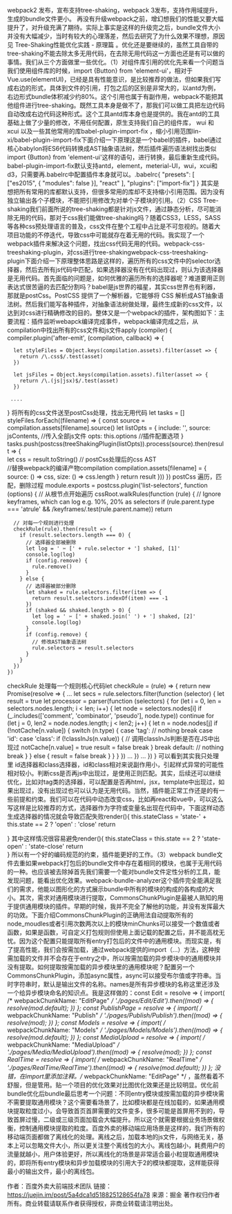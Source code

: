 webpack2 发布，宣布支持tree-shaking，webpack 3发布，支持作用域提升，生成的bundle文件更小。 再没有升级webpack之前，增幻想我们的性能又要大幅提升了，对升级充满了期待。实际上事实是这样的升级完之后，bundle文件大小并没有大幅减少，当时有较大的心理落差，然后去研究了为什么效果不理想，原因见 Tree-Shaking性能优化实践 - 原理篇 。优化还是要继续的，虽然工具自带的tree-shaking不能去除太多无用代码，在去除无用代码这一方面也还是有可以做的事情。我们从三个方面做里一些优化。（1）对组件库引用的优化先来看一个问题当我们使用组件库的时候，import {Button} from 'element-ui'，相对于Vue.use(elementUI)，已经是具有性能意识，是比较推荐的做法，但如果我们写成右边的形式，具体到文件的引用，打包之后的区别是非常大的，以antd为例，右边形式bundle体积减少约80%。这个引用也属于有副作用，webpack不能把其他组件进行tree-shaking。既然工具本身是做不了，那我们可以做工具把左边代码自动改成右边代码这种形式。这个工具antd库本身也是提供的。我在antd的工具基础上做了少量的修改，不用任何配置，原生支持我们自己的组件库， wui 和 xcui 以及一些其他常用的库babel-plugin-import-fix ，缩小引用范围lin-xi/babel-plugin-import-fix下面介绍一下原理这是一个babel的插件，babel通过核心babylon将ES6代码转换成AST抽象语法树，然后插件遍历语法树找出类似import {Button} from 'element-ui'这样的语句，进行转换，最后重新生成代码。babel-plugin-import-fix默认支持antd，element，meterial-UI，wui，xcui和d3，只需要再.babelrc中配置插件本身就可以。.babelrc{
  "presets": [
    ["es2015", { "modules": false }], "react"
  ],
  "plugins": ["import-fix"]
}
其实是想把所有常用的库都默认支持，但很多常用的库却不支持缩小引用范围。因为没有独立输出各个子模块，不能把引用修改为对单个子模块的引用。（2）CSS Tree-shaking我们前面所说的tree-shaking都是针对js文件，通过静态分析，尽可能消除无用的代码，那对于css我们能做tree-shaking吗？随着CSS3，LESS，SASS等各种css预处理语言的普及，css文件在整个工程中占比是不可忽视的。随着大项目功能的不停迭代，导致css中可能就存在着无用的代码。我实现了一个webpack插件来解决这个问题，找出css代码无用的代码。webpack-css-treeshaking-plugin，对css进行tree-shakingwebpack-css-treeshaking-plugin下面介绍一下原理整体思路是这样的，遍历所有的css文件中的selector选择器，然后去所有js代码中匹配，如果选择器没有在代码出现过，则认为该选择器是无用代码。首先面临的问题是，如何优雅的遍历所有的选择器呢？难道要用正则表达式很苦逼的去匹配分割吗？babel是js世界的福星，其实css世界也有利器，那就是postCss。PostCSS 提供了一个解析器，它能够将 CSS 解析成AST抽象语法树。然后我们能写各种插件，对抽象语法树做处理，最终生成新的css文件，以达到对css进行精确修改的目的。整体又是一个webpack的插件，架构图如下：主要流程：插件监听webapck编译完成事件，webpack编译完成之后，从compilation中找出所有的css文件和js文件apply (compiler) {
    compiler.plugin('after-emit', (compilation, callback) => {

      let styleFiles = Object.keys(compilation.assets).filter(asset => {
        return /\.css$/.test(asset)
      })

      let jsFiles = Object.keys(compilation.assets).filter(asset => {
        return /\.(js|jsx)$/.test(asset)
      })

     ....
}
将所有的css文件送至postCss处理，找出无用代码   let tasks = []
    styleFiles.forEach((filename) => {
        const source = compilation.assets[filename].source()
        let listOpts = {
          include: '',
          source: jsContents,  //传入全部js文件
          opts: this.options   //插件配置选项
        }
        tasks.push(postcss(treeShakingPlugin(listOpts)).process(source).then(result => {       
          let css = result.toString()  // postCss处理后的css AST  
          //替换webpack的编译产物compilation
          compilation.assets[filename] = {
            source: () => css,
            size: () => css.length
          }
          return result
        }))
    })
postCss 遍历，匹配，删除过程 module.exports = postcss.plugin('list-selectors', function (options) {
    // 从根节点开始遍历
    cssRoot.walkRules(function (rule) {
      // Ignore keyframes, which can log e.g. 10%, 20% as selectors
      if (rule.parent.type === 'atrule' && /keyframes/.test(rule.parent.name)) return
      
      // 对每一个规则进行处理
      checkRule(rule).then(result => {
        if (result.selectors.length === 0) {
          // 选择器全部被删除
          let log = ' ✂️ [' + rule.selector + '] shaked, [1]'
          console.log(log)
          if (config.remove) {
            rule.remove()
          }
        } else {
          // 选择器被部分删除
          let shaked = rule.selectors.filter(item => {
            return result.selectors.indexOf(item) === -1
          })
          if (shaked && shaked.length > 0) {
            let log = ' ✂️ [' + shaked.join(' ') + '] shaked, [2]'
            console.log(log)
          }
          if (config.remove) {
            // 修改AST抽象语法树
            rule.selectors = result.selectors
          }
        }
      })
    })
checkRule 处理每一个规则核心代码let checkRule = (rule) => {
      return new Promise(resolve => {
        ...
        let secs = rule.selectors.filter(function (selector) {
          let result = true
          let processor = parser(function (selectors) {
            for (let i = 0, len = selectors.nodes.length; i < len; i++) {
              let node = selectors.nodes[i]
              if (_.includes(['comment', 'combinator', 'pseudo'], node.type)) continue
              for (let j = 0, len2 = node.nodes.length; j < len2; j++) {
                let n = node.nodes[j]
                if (!notCache[n.value]) {
                  switch (n.type) {
                    case 'tag':
                      // nothing
                      break
                    case 'id':
                    case 'class':
                      if (!classInJs(n.value)) {
                        // 调用classInJs判断是否在JS中出现过
                        notCache[n.value] = true
                        result = false
                        break
                      }
                      break
                    default:
                      // nothing
                      break
                  }
                } else {
                  result = false
                  break
                }
              }
            }
          })
          ...
        })
        ...
      })
    }
可以看到其实我只处理里 id选择器和class选择器，id和class相对来说副作用小，引起样式异常的可能性相对较小。判断css是否再js中出现过，是使用正则匹配。其实，后续还可以继续优化，比如对tag类的选择器，可以配置是否再html，jsx，template中出现过，如果出现过，没有出现过也可以认为是无用代码。当然，插件能正常工作还是的有一些前提和约束。我们可以在代码中动态改变css，比如再react和vue中，可以这么写这样是比较推荐的方式，选择器作为字符或变量名出现在代码中，下面这样动态生成选择器的情况就会导致匹配失败render(){
  this.stateClass = 'state-' + this.state == 2 ? 'open' : 'close'
  return <div class={this.stateClass}></div>
}
其中这样情况很容易避免render(){
  this.stateClass = this.state == 2 ? 'state-open' : 'state-close'
  return <div class={this.stateClass}></div>
}
所以有一个好的编码规范的约束，插件能更好的工作。（3）webpack bundle文件去重如果webpack打包后的bundle文件中存在着相同的模块，也属于无用代码的一种。也应该被去除掉首先我们需要一个能对bundle文件定性分析的工具，能发现问题，能看出优化效果。webpack-bundle-analyzer这个插件完全能满足我们的需求，他能以图形化的方式展示bundle中所有的模块的构成的各构成的大小。其次，需求对通用模块进行提取，CommonsChunkPlugin是最被人熟知的用于提供通用模块的插件。早期的时候，我并不完全了解他的功能，并没有发挥最大的功效。下面介绍CommonsChunkPlugin的正确用法自动提取所有的node_moudles或者引用次数两次以上的模块minChunks可以接受一个数值或者函数，如果是函数，可自定义打包规则但使用上面记载的配置之后，并不能高枕无忧。因为这个配置只能提取所有entry打包后的文件中的通用模块。而现实是，有了提高性能，我们会按需加载，通过webpack提供的import（...）方法，这种按需加载的文件并不会存在于entry之中，所以按需加载的异步模块中的通用模块并没有提取。如何提取按需加载的异步模块里的通用模块呢？配置另一个CommonsChunkPlugin，添加async属性，async可以接受布尔值或字符串。当时字符串时，默认是输出文件的名称。names是所有异步模块的名称这里还涉及一个给异步模块命名的知识点。我是这样做的：const Edit = resolve => { import( /* webpackChunkName: "EditPage" */ './pages/Edit/Edit').then((mod) => { resolve(mod.default); }) };
const PublishPage = resolve => { import( /* webpackChunkName: "Publish" */ './pages/Publish/Publish').then((mod) => { resolve(mod); }) };
const Models = resolve => { import( /* webpackChunkName: "Models" */ './pages/Models/Models').then((mod) => { resolve(mod.default); }) };
const MediaUpload = resolve => { import( /* webpackChunkName: "MediaUpload" */ './pages/Media/MediaUpload').then((mod) => { resolve(mod); }) };
const RealTime = resolve => { import( /* webpackChunkName: "RealTime" */ './pages/RealTime/RealTime').then((mod) => { resolve(mod.default); }) };
没错，在import里添加注释。/* webpackChunkName: "EditPage" */ ，虽然看着不舒服，但是管用。贴一个项目的优化效果对比图优化效果还是比较明显。优化前bundle优化后bundle最后思考一个问题：不同entry模块或按需加载的异步模块需不需要提取通用模块？这个需要看场景了，比如模块都是在线加载的，如果通用模块提取粒度过小，会导致首页首屏需要的文件变多，很多可能是首屏用不到的，导致首屏过慢，二级或三级页面加载会大幅提升。所以这个就需要根据业务场景做权衡，控制通用模块提取的粒度。百度外卖的移动端应用场景是这样的，我们所有的移动端页面都做了离线化的处理。离线之后，加载本地的js文件，与网络无关，基本上可以忽略文件大小，所以更关注整个离线包的大小。离线包越小，耗费用户的流量就越小，用户体验更好，所以离线化的场景是非常适合最小粒提取通用模块的，即将所有entry模块和异步加载模块的引用大于2的模块都提取，这样能获得最小的输出文件，最小的离线包。

作者：百度外卖大前端技术团队
链接：https://juejin.im/post/5a4dca1d518825128654fa78
来源：掘金
著作权归作者所有。商业转载请联系作者获得授权，非商业转载请注明出处。